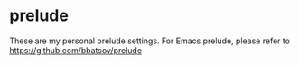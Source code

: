 # prelude
These are my personal prelude settings. For Emacs prelude, please refer to https://github.com/bbatsov/prelude
